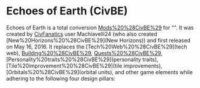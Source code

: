 # Echoes of Earth (CivBE)

Echoes of Earth is a total conversion [Mods%20%28CivBE%29](mod) for "". It was created by [CivFanatics](CivFanatics) user Machiavelli24 (who also created [New%20Horizons%20%28CivBE%29](New Horizons)) and first released on May 16, 2016. It replaces the [Tech%20Web%20%28CivBE%29](tech web), [Building%20%28CivBE%29](buildings), [Quests%20%28CivBE%29](quests), [Personality%20traits%20%28CivBE%29](personality traits), [Tile%20improvement%20%28CivBE%29](tile improvements), [Orbitals%20%28CivBE%29](orbital units), and other game elements while adhering to the following four design pillars: